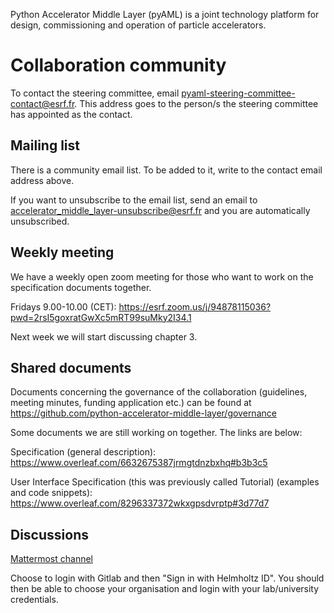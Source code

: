 Python Accelerator Middle Layer (pyAML) is a joint technology platform for design, commissioning and operation of particle accelerators.

# Collaboration community

To contact the steering committee, email pyaml-steering-committee-contact@esrf.fr. This address goes to the person/s the steering committee has appointed as the contact.

## Mailing list

There is a community email list. To be added to it, write to the contact email address above.

If you want to unsubscribe to the email list, send an email to accelerator_middle_layer-unsubscribe@esrf.fr and you are automatically unsubscribed.

## Weekly meeting

We have a weekly open zoom meeting for those who want to work on the specification documents together.

Fridays 9.00-10.00 (CET): https://esrf.zoom.us/j/94878115036?pwd=2rsI5goxratGwXc5mRT99suMky2I34.1

Next week we will start discussing chapter 3.

## Shared documents

Documents concerning the governance of the collaboration (guidelines, meeting minutes, funding application etc.) can be found at https://github.com/python-accelerator-middle-layer/governance

Some documents we are still working on together. The links are below:

Specification (general description):  https://www.overleaf.com/6632675387jrmgtdnzbxhq#b3b3c5

User Interface Specification (this was previously called Tutorial) (examples and code snippets):  https://www.overleaf.com/8296337372wkxgpsdvrptp#3d77d7

## Discussions

[Mattermost channel](https://mattermost.hzdr.de/signup_user_complete/?id=cdcea9p8hfr3ic8jdrrydzxxpy&md=link&sbr=su)

Choose to login with Gitlab and then "Sign in with Helmholtz ID". You should then be able to choose your organisation and login with your lab/university credentials.




